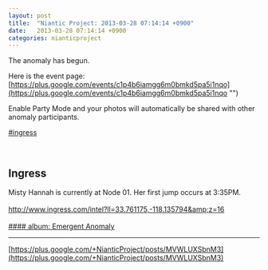 ```yaml
---
layout: post
title:  "Niantic Project: 2013-03-28 07:14:14 +0900"
date:   2013-03-28 07:14:14 +0900
categories: nianticproject
---
```

The anomaly has begun.

Here is the event page: [https://plus.google.com/events/c1p4b6iamgg6m0bmkd5pa5i1nqo](https://plus.google.com/events/c1p4b6iamgg6m0bmkd5pa5i1nqo "")

Enable Party Mode and your photos will automatically be shared with other anomaly participants.

[#ingress](https://plus.google.com/s/%23ingress "")<div class="shared"><br /><h2>Ingress</h2>Misty Hannah is currently at Node 01. Her first jump occurs at 3:35PM.<br /><br /><a href="http://www.ingress.com/intel?ll=33.761175,-118.135794&amp;z=16" class="ot-anchor">http://www.ingress.com/intel?ll=33.761175,-118.135794&amp;z=16</a><br /><br /></div>
[#### album: Emergent Anomaly](https://plus.google.com/photos/103320655754019011706/albums/5860148841710604977?authkey=CMCllcWfo4H-Vw "")
- - -
[https://plus.google.com/+NianticProject/posts/MVWLUXSbnM3](https://plus.google.com/+NianticProject/posts/MVWLUXSbnM3)
